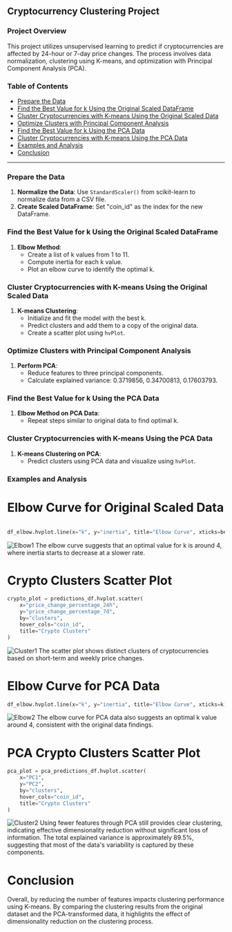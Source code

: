 ## Cryptocurrency Clustering Project

### Project Overview

This project utilizes unsupervised learning to predict if cryptocurrencies are affected by 24-hour or 7-day price changes. The process involves data normalization, clustering using K-means, and optimization with Principal Component Analysis (PCA).

### Table of Contents
- [Prepare the Data](#prepare-the-data)
- [Find the Best Value for k Using the Original Scaled DataFrame](#find-the-best-value-for-k-using-the-original-scaled-dataframe)
- [Cluster Cryptocurrencies with K-means Using the Original Scaled Data](#cluster-cryptocurrencies-with-k-means-using-the-original-scaled-data)
- [Optimize Clusters with Principal Component Analysis](#optimize-clusters-with-principal-component-analysis)
- [Find the Best Value for k Using the PCA Data](#find-the-best-value-for-k-using-the-pca-data)
- [Cluster Cryptocurrencies with K-means Using the PCA Data](#cluster-cryptocurrencies-with-k-means-using-the-pca-data)
- [Examples and Analysis](#examples-and-analysis)
- [Conclusion](#conclusion)

---

### Prepare the Data

1. **Normalize the Data**: Use `StandardScaler()` from scikit-learn to normalize data from a CSV file.
2. **Create Scaled DataFrame**: Set "coin_id" as the index for the new DataFrame.

### Find the Best Value for k Using the Original Scaled DataFrame

1. **Elbow Method**:
   - Create a list of k values from 1 to 11.
   - Compute inertia for each k value.
   - Plot an elbow curve to identify the optimal k.

### Cluster Cryptocurrencies with K-means Using the Original Scaled Data

1. **K-means Clustering**:
   - Initialize and fit the model with the best k.
   - Predict clusters and add them to a copy of the original data.
   - Create a scatter plot using `hvPlot`.

### Optimize Clusters with Principal Component Analysis

1. **Perform PCA**:
   - Reduce features to three principal components.
   - Calculate explained variance: 0.3719856, 0.34700813, 0.17603793.

### Find the Best Value for k Using the PCA Data

1. **Elbow Method on PCA Data**:
   - Repeat steps similar to original data to find optimal k.

### Cluster Cryptocurrencies with K-means Using the PCA Data

1. **K-means Clustering on PCA**:
   - Predict clusters using PCA data and visualize using `hvPlot`.

### Examples and Analysis

# Elbow Curve for Original Scaled Data
```python

df_elbow.hvplot.line(x="k", y="inertia", title="Elbow Curve", xticks=best_k)
```
![Elbow1](https://github.com/omidk414/CryptoClustering/blob/main/images/elbow1.png)
The elbow curve suggests that an optimal value for k is around 4, where inertia starts to decrease at a slower rate.

# Crypto Clusters Scatter Plot
```python
crypto_plot = predictions_df.hvplot.scatter(
    x="price_change_percentage_24h",
    y="price_change_percentage_7d",
    by="clusters",
    hover_cols="coin_id",
    title="Crypto Clusters"
)
```
![Cluster1](https://github.com/omidk414/CryptoClustering/blob/main/images/cluster1.png)
The scatter plot shows distinct clusters of cryptocurrencies based on short-term and weekly price changes.

# Elbow Curve for PCA Data
```python
df_elbow.hvplot.line(x="k", y="inertia", title="Elbow Curve", xticks=k)
```
![Elbow2](https://github.com/omidk414/CryptoClustering/blob/main/images/elbow2.png)
The elbow curve for PCA data also suggests an optimal k value around 4, consistent with the original data findings.

# PCA Crypto Clusters Scatter Plot
```python
pca_plot = pca_predictions_df.hvplot.scatter(
    x="PC1",
    y="PC2",
    by="clusters",
    hover_cols="coin_id",
    title="Crypto Clusters"
)
```
![Cluster2](https://github.com/omidk414/CryptoClustering/blob/main/images/cluster2.png)
Using fewer features through PCA still provides clear clustering, indicating effective dimensionality reduction without significant loss of information. The total explained variance is approximately 89.5%, suggesting that most of the data's variability is captured by these components.

# Conclusion
Overall, by reducing the number of features impacts clustering performance using K-means. By comparing the clustering results from the original dataset and the PCA-transformed data, it highlights the effect of dimensionality reduction on the clustering process.
